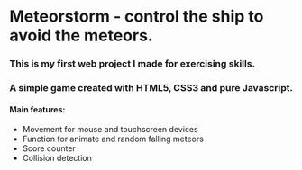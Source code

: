 # Meteorstorm - control the ship to avoid the meteors.

### This is my first web project I made for exercising skills.

### A simple game created with HTML5, CSS3 and pure Javascript.

#### Main features:
* Movement for mouse and touchscreen devices
* Function for animate and random falling meteors
* Score counter 
* Collision detection

